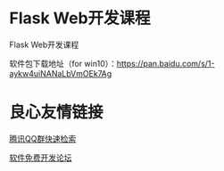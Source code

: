 # Flask Web开发课程
Flask Web开发课程

软件包下载地址（for win10）：https://pan.baidu.com/s/1-aykw4uiNANaLbVmOEk7Ag

 # 良心友情链接

[腾讯QQ群快速检索](http://u.720life.cn/s/8cf73f7c)

[软件免费开发论坛](http://u.720life.cn/s/bbb01dc0)